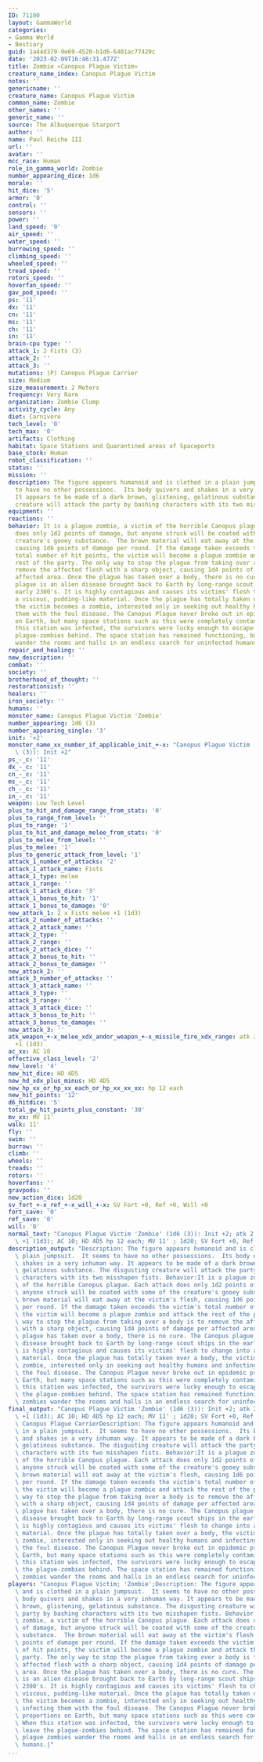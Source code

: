 ```yaml
---
ID: 71100
layout: GammaWorld
categories:
- Gamma World
- Bestiary
guid: 1a44d379-9e69-4520-b1d6-6401ac77420c
date: '2023-02-09T16:46:31.477Z'
title: Zombie «Canopus Plague Victim»
creature_name_index: Canopus Plague Victim
notes: ''
genericname: ''
creature_name: Canopus Plague Victim
common_name: Zombie
other_names: ''
generic_name: ''
source: The Albuquerque Starport
author: ''
name: Paul Reiche III
url: ''
avatar: ''
mcc_race: Human
role_in_gamma_world: Zombie
number_appearing_dice: 1d6
morale: ''
hit_dice: '5'
armor: '0'
control: ''
sensors: ''
power: ''
land_speed: '9'
air_speed: ''
water_speed: ''
burrowing_speed: ''
climbing_speed: ''
wheeled_speed: ''
tread_speed: ''
rotors_speed: ''
hoverfan_speed: ''
gav_pod_speed: ''
ps: '11'
dx: '11'
cn: '11'
ms: '11'
ch: '11'
in: '11'
brain-cpu type: ''
attack_1: 2 Fists (3)
attack_2: ''
attack_3: ''
mutations: (P) Canopus Plague Carrier
size: Medium
size_measurement: 2 Meters
frequency: Very Rare
organization: Zombie Clump
activity_cycle: Any
diet: Carnivore
tech_level: '0'
tech_max: '0'
artifacts: Clothing
habitat: Space Stations and Quarantined areas of Spaceports
base_stock: Human
robot_classification: ''
status: ''
mission: ''
description: The figure appears humanoid and is clothed in a plain jumpsuit.  It seems
  to have no other possessions.  Its body quivers and shakes in a very inhuman way.
  It appears to be made of a dark brown, glistening, gelatinous substance. The disgusting
  creature will attack the party by bashing characters with its two misshapen fists.
equipment: ''
reactions: ''
behavior: It is a plague zombie, a victim of the horrible Canopus plague. Each attack
  does only 1d2 points of damage, but anyone struck will be coated with some of the
  creature's gooey substance.  The brown material will eat away at the victim's flesh,
  causing 1d6 points of damage per round. If the damage taken exceeds the victim's
  total number of hit points, the victim will become a plague zombie and attack the
  rest of the party. The only way to stop the plague from taking over a body is to
  remove the affected flesh with a sharp object, causing 1d4 points of damage per
  affected area. Once the plague has taken over a body, there is no cure. The Canopus
  plague is an alien disease brought back to Earth by long-range scout ships in the
  early 2300's. It is highly contagious and causes its victims' flesh to change into
  a viscous, pudding-like material. Once the plague has totally taken over a body,
  the victim becomes a zombie, interested only in seeking out healthy humans and infecting
  them with the foul disease. The Canopus Plague never broke out in epidemic proportions
  on Earth, but many space stations such as this were completely contaminated. When
  this station was infected, the survivors were lucky enough to escape and leave the
  plague-zombies behind. The space station has remained functioning, but plague zombies
  wander the rooms and halls in an endless search for uninfected humans.
repair_and_healing: ''
new_description: ''
combat: ''
society: ''
brotherhood_of_thought: ''
restorationsist: ''
healers: ''
iron_society: ''
humans: ''
monster_name: Canopus Plague Victim 'Zombie'
number_appearing: 1d6 (3)
number_appearing_single: '3'
init: '+2'
monster_name_xx_number_if_applicable_init_+-x: "Canopus Plague Victim 'Zombie' (1d6\
  \ (3)): Init +2"
ps_-_c: '11'
dx_-_c: '11'
cn_-_c: '11'
ms_-_c: '11'
ch_-_c: '11'
in_-_c: '11'
weapon: Low Tech Level
plus_to_hit_and_damage_range_from_stats: '0'
plus_to_range_from_level: ''
plus_to_range: '1'
plus_to_hit_and_damage_melee_from_stats: '0'
plus_to_melee_from_level: ''
plus_to_melee: '1'
plus_to_generic_attack_from_level: '1'
attack_1_number_of_attacks: '2'
attack_1_attack_name: Fists
attack_1_type: melee
attack_1_range: ''
attack_1_attack_dice: '3'
attack_1_bonus_to_hit: '1'
attack_1_bonus_to_damage: '0'
new_attack_1: 2 x Fists melee +1 (1d3)
attack_2_number_of_attacks: ''
attack_2_attack_name: ''
attack_2_type: ''
attack_2_range: ''
attack_2_attack_dice: ''
attack_2_bonus_to_hit: ''
attack_2_bonus_to_damage: ''
new_attack_2: ''
attack_3_number_of_attacks: ''
attack_3_attack_name: ''
attack_3_type: ''
attack_3_range: ''
attack_3_attack_dice: ''
attack_3_bonus_to_hit: ''
attack_3_bonus_to_damage: ''
new_attack_3: ''
atk_weapon_+-x_melee_xdx_andor_weapon_+-x_missile_fire_xdx_range: atk 2 x fists melee
  +1 (1d3)
ac_xx: AC 10
effective_class_level: '2'
new_level: '4'
new_hit_dice: HD 4D5
new_hd_xdx_plus_minus: HD 4D5
new_hp_xx_or_hp_xx_each_or_hp_xx_xx_xx: hp 12 each
new_hit_points: '12'
d6_hitdice: '5'
total_gw_hit_points_plus_constant: '30'
mv_xx: MV 11'
walk: 11'
fly: ''
swim: ''
burrow: ''
climb: ''
wheels: ''
treads: ''
rotors: ''
hoverfans: ''
gravpods: ''
new_action_dice: 1d20
sv_fort_+-x_ref_+-x_will_+-x: SV Fort +0, Ref +0, Will +0
fort_save: '0'
ref_save: '0'
will: '0'
normal_text: "Canopus Plague Victim 'Zombie' (1d6 (3)): Init +2; atk 2 x fists melee\
  \ +1 (1d3); AC 10; HD 4D5 hp 12 each; MV 11' ; 1d20; SV Fort +0, Ref +0, Will +0"
description_output: "Description: The figure appears humanoid and is clothed in a\
  \ plain jumpsuit.  It seems to have no other possessions.  Its body quivers and\
  \ shakes in a very inhuman way. It appears to be made of a dark brown, glistening,\
  \ gelatinous substance. The disgusting creature will attack the party by bashing\
  \ characters with its two misshapen fists. Behavior:It is a plague zombie, a victim\
  \ of the horrible Canopus plague. Each attack does only 1d2 points of damage, but\
  \ anyone struck will be coated with some of the creature's gooey substance.  The\
  \ brown material will eat away at the victim's flesh, causing 1d6 points of damage\
  \ per round. If the damage taken exceeds the victim's total number of hit points,\
  \ the victim will become a plague zombie and attack the rest of the party. The only\
  \ way to stop the plague from taking over a body is to remove the affected flesh\
  \ with a sharp object, causing 1d4 points of damage per affected area. Once the\
  \ plague has taken over a body, there is no cure. The Canopus plague is an alien\
  \ disease brought back to Earth by long-range scout ships in the early 2300's. It\
  \ is highly contagious and causes its victims' flesh to change into a viscous, pudding-like\
  \ material. Once the plague has totally taken over a body, the victim becomes a\
  \ zombie, interested only in seeking out healthy humans and infecting them with\
  \ the foul disease. The Canopus Plague never broke out in epidemic proportions on\
  \ Earth, but many space stations such as this were completely contaminated. When\
  \ this station was infected, the survivors were lucky enough to escape and leave\
  \ the plague-zombies behind. The space station has remained functioning, but plague\
  \ zombies wander the rooms and halls in an endless search for uninfected humans."
final_output: "Canopus Plague Victim 'Zombie' (1d6 (3)): Init +2; atk 2 x fists melee\
  \ +1 (1d3); AC 10; HD 4D5 hp 12 each; MV 11' ; 1d20; SV Fort +0, Ref +0, Will +0(P)\
  \ Canopus Plague CarrierDescription: The figure appears humanoid and is clothed\
  \ in a plain jumpsuit.  It seems to have no other possessions.  Its body quivers\
  \ and shakes in a very inhuman way. It appears to be made of a dark brown, glistening,\
  \ gelatinous substance. The disgusting creature will attack the party by bashing\
  \ characters with its two misshapen fists. Behavior:It is a plague zombie, a victim\
  \ of the horrible Canopus plague. Each attack does only 1d2 points of damage, but\
  \ anyone struck will be coated with some of the creature's gooey substance.  The\
  \ brown material will eat away at the victim's flesh, causing 1d6 points of damage\
  \ per round. If the damage taken exceeds the victim's total number of hit points,\
  \ the victim will become a plague zombie and attack the rest of the party. The only\
  \ way to stop the plague from taking over a body is to remove the affected flesh\
  \ with a sharp object, causing 1d4 points of damage per affected area. Once the\
  \ plague has taken over a body, there is no cure. The Canopus plague is an alien\
  \ disease brought back to Earth by long-range scout ships in the early 2300's. It\
  \ is highly contagious and causes its victims' flesh to change into a viscous, pudding-like\
  \ material. Once the plague has totally taken over a body, the victim becomes a\
  \ zombie, interested only in seeking out healthy humans and infecting them with\
  \ the foul disease. The Canopus Plague never broke out in epidemic proportions on\
  \ Earth, but many space stations such as this were completely contaminated. When\
  \ this station was infected, the survivors were lucky enough to escape and leave\
  \ the plague-zombies behind. The space station has remained functioning, but plague\
  \ zombies wander the rooms and halls in an endless search for uninfected humans."
players: "Canopus Plague Victim; 'Zombie';Description: The figure appears humanoid\
  \ and is clothed in a plain jumpsuit.  It seems to have no other possessions.  Its\
  \ body quivers and shakes in a very inhuman way. It appears to be made of a dark\
  \ brown, glistening, gelatinous substance. The disgusting creature will attack the\
  \ party by bashing characters with its two misshapen fists. Behavior:It is a plague\
  \ zombie, a victim of the horrible Canopus plague. Each attack does only 1d2 points\
  \ of damage, but anyone struck will be coated with some of the creature's gooey\
  \ substance.  The brown material will eat away at the victim's flesh, causing 1d6\
  \ points of damage per round. If the damage taken exceeds the victim's total number\
  \ of hit points, the victim will become a plague zombie and attack the rest of the\
  \ party. The only way to stop the plague from taking over a body is to remove the\
  \ affected flesh with a sharp object, causing 1d4 points of damage per affected\
  \ area. Once the plague has taken over a body, there is no cure. The Canopus plague\
  \ is an alien disease brought back to Earth by long-range scout ships in the early\
  \ 2300's. It is highly contagious and causes its victims' flesh to change into a\
  \ viscous, pudding-like material. Once the plague has totally taken over a body,\
  \ the victim becomes a zombie, interested only in seeking out healthy humans and\
  \ infecting them with the foul disease. The Canopus Plague never broke out in epidemic\
  \ proportions on Earth, but many space stations such as this were completely contaminated.\
  \ When this station was infected, the survivors were lucky enough to escape and\
  \ leave the plague-zombies behind. The space station has remained functioning, but\
  \ plague zombies wander the rooms and halls in an endless search for uninfected\
  \ humans.|"
...
```

